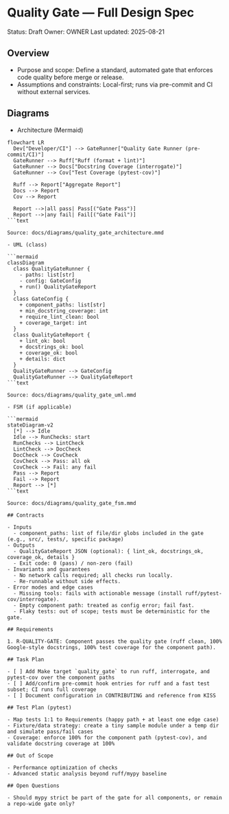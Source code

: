 # Quality Gate — Full Design Spec

Status: Draft Owner: OWNER Last updated: 2025-08-21

## Overview

- Purpose and scope: Define a standard, automated gate that enforces code quality before merge or release.
- Assumptions and constraints: Local-first; runs via pre-commit and CI without external services.

## Diagrams

- Architecture (Mermaid)

````mermaid
flowchart LR
  Dev["Developer/CI"] --> GateRunner["Quality Gate Runner (pre-commit/CI)"]
  GateRunner --> Ruff["Ruff (format + lint)"]
  GateRunner --> Docs["Docstring Coverage (interrogate)"]
  GateRunner --> Cov["Test Coverage (pytest-cov)"]

  Ruff --> Report["Aggregate Report"]
  Docs --> Report
  Cov --> Report

  Report -->|all pass| Pass[("Gate Pass")]
  Report -->|any fail| Fail[("Gate Fail")]
```text

Source: docs/diagrams/quality_gate_architecture.mmd

- UML (class)

```mermaid
classDiagram
  class QualityGateRunner {
    - paths: list[str]
    - config: GateConfig
    + run() QualityGateReport
  }
  class GateConfig {
    + component_paths: list[str]
    + min_docstring_coverage: int
    + require_lint_clean: bool
    + coverage_target: int
  }
  class QualityGateReport {
    + lint_ok: bool
    + docstrings_ok: bool
    + coverage_ok: bool
    + details: dict
  }
  QualityGateRunner --> GateConfig
  QualityGateRunner --> QualityGateReport
```text

Source: docs/diagrams/quality_gate_uml.mmd

- FSM (if applicable)

```mermaid
stateDiagram-v2
  [*] --> Idle
  Idle --> RunChecks: start
  RunChecks --> LintCheck
  LintCheck --> DocCheck
  DocCheck --> CovCheck
  CovCheck --> Pass: all ok
  CovCheck --> Fail: any fail
  Pass --> Report
  Fail --> Report
  Report --> [*]
```text

Source: docs/diagrams/quality_gate_fsm.mmd

## Contracts

- Inputs
  - component_paths: list of file/dir globs included in the gate (e.g., src/, tests/, specific package)
- Outputs
  - QualityGateReport JSON (optional): { lint_ok, docstrings_ok, coverage_ok, details }
  - Exit code: 0 (pass) / non-zero (fail)
- Invariants and guarantees
  - No network calls required; all checks run locally.
  - Re-runnable without side effects.
- Error modes and edge cases
  - Missing tools: fails with actionable message (install ruff/pytest-cov/interrogate).
  - Empty component path: treated as config error; fail fast.
  - Flaky tests: out of scope; tests must be deterministic for the gate.

## Requirements

1. R-QUALITY-GATE: Component passes the quality gate (ruff clean, 100% Google-style docstrings, 100% test coverage for the component path).

## Task Plan

- [ ] Add Make target `quality_gate` to run ruff, interrogate, and pytest-cov over the component paths
- [ ] Add/confirm pre-commit hook entries for ruff and a fast test subset; CI runs full coverage
- [ ] Document configuration in CONTRIBUTING and reference from KISS

## Test Plan (pytest)

- Map tests 1:1 to Requirements (happy path + at least one edge case)
- Fixture/data strategy: create a tiny sample module under a temp dir and simulate pass/fail cases
- Coverage: enforce 100% for the component path (pytest-cov), and validate docstring coverage at 100%

## Out of Scope

- Performance optimization of checks
- Advanced static analysis beyond ruff/mypy baseline

## Open Questions

- Should mypy strict be part of the gate for all components, or remain a repo-wide gate only?
````
